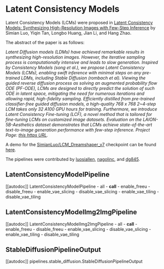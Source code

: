 <!--Copyright 2024 The HuggingFace Team. All rights reserved.

Licensed under the Apache License, Version 2.0 (the "License"); you may not use this file except in compliance with
the License. You may obtain a copy of the License at

http://www.apache.org/licenses/LICENSE-2.0

Unless required by applicable law or agreed to in writing, software distributed under the License is distributed on
an "AS IS" BASIS, WITHOUT WARRANTIES OR CONDITIONS OF ANY KIND, either express or implied. See the License for the
specific language governing permissions and limitations under the License.
-->

# Latent Consistency Models

Latent Consistency Models (LCMs) were proposed in [Latent Consistency Models: Synthesizing High-Resolution Images with Few-Step Inference](https://huggingface.co/papers/2310.04378) by Simian Luo, Yiqin Tan, Longbo Huang, Jian Li, and Hang Zhao.

The abstract of the paper is as follows:

*Latent Diffusion models (LDMs) have achieved remarkable results in synthesizing high-resolution images. However, the iterative sampling process is computationally intensive and leads to slow generation. Inspired by Consistency Models (song et al.), we propose Latent Consistency Models (LCMs), enabling swift inference with minimal steps on any pre-trained LDMs, including Stable Diffusion (rombach et al). Viewing the guided reverse diffusion process as solving an augmented probability flow ODE (PF-ODE), LCMs are designed to directly predict the solution of such ODE in latent space, mitigating the need for numerous iterations and allowing rapid, high-fidelity sampling. Efficiently distilled from pre-trained classifier-free guided diffusion models, a high-quality 768 x 768 2~4-step LCM takes only 32 A100 GPU hours for training. Furthermore, we introduce Latent Consistency Fine-tuning (LCF), a novel method that is tailored for fine-tuning LCMs on customized image datasets. Evaluation on the LAION-5B-Aesthetics dataset demonstrates that LCMs achieve state-of-the-art text-to-image generation performance with few-step inference. Project Page: [this https URL](https://latent-consistency-models.github.io/).*

A demo for the [SimianLuo/LCM_Dreamshaper_v7](https://huggingface.co/SimianLuo/LCM_Dreamshaper_v7) checkpoint can be found [here](https://huggingface.co/spaces/SimianLuo/Latent_Consistency_Model).

The pipelines were contributed by [luosiallen](https://luosiallen.github.io/), [nagolinc](https://github.com/nagolinc), and [dg845](https://github.com/dg845).


## LatentConsistencyModelPipeline

[[autodoc]] LatentConsistencyModelPipeline
    - all
    - __call__
    - enable_freeu
    - disable_freeu
    - enable_vae_slicing
    - disable_vae_slicing
    - enable_vae_tiling
    - disable_vae_tiling

## LatentConsistencyModelImg2ImgPipeline

[[autodoc]] LatentConsistencyModelImg2ImgPipeline
    - all
    - __call__
    - enable_freeu
    - disable_freeu
    - enable_vae_slicing
    - disable_vae_slicing
    - enable_vae_tiling
    - disable_vae_tiling

## StableDiffusionPipelineOutput

[[autodoc]] pipelines.stable_diffusion.StableDiffusionPipelineOutput
